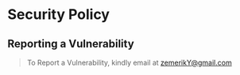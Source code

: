 # Security Policy

## Reporting a Vulnerability

> To Report a Vulnerability, kindly email at [zemerikY@gmail.com](mailto:zemeriky@gmail.com)